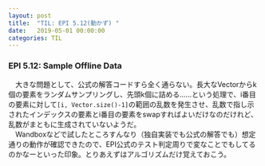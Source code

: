 ```yaml
---
layout: post
title:  "TIL: EPI 5.12(動かず) "
date:   2019-05-01 00:00:00
categories: TIL
---
```


### EPI 5.12: Sample Offline Data
　大きな問題として、公式の解答コードすら全く通らない。長大なVectorからk個の要素をランダムサンプリングし、先頭k個に詰める……という処理で、i番目の要素に対して`[i, Vector.size()-1]`の範囲の乱数を発生させ、乱数で指し示されたインデックスの要素とi番目の要素をswapすればよいだけなのだけれど、乱数がまともに生成されていないようだ。  
　Wandboxなどで試したところすんなり（独自実装でも公式の解答でも）想定通りの動作が確認できたので、EPI公式のテスト判定周りで変なことでもしてるのかなーといった印象。とりあえずはアルゴリズムだけ覚えておこう。  

